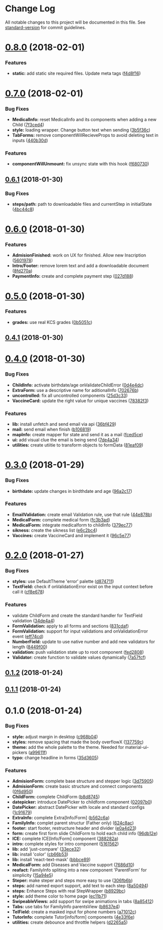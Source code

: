 # Change Log

All notable changes to this project will be documented in this file. See [standard-version](https://github.com/conventional-changelog/standard-version) for commit guidelines.

<a name="0.8.0"></a>
# [0.8.0](https://github.com/taverasmisael/kcs-admision-form/compare/v0.7.0...v0.8.0) (2018-02-01)


### Features

* **static:** add static site required files. Update meta tags ([f4d8f16](https://github.com/taverasmisael/kcs-admision-form/commit/f4d8f16))



<a name="0.7.0"></a>
# [0.7.0](https://github.com/taverasmisael/kcs-admision-form/compare/v0.6.1...v0.7.0) (2018-02-01)


### Bug Fixes

* **MedicalInfo:** reset MedicalInfo and its components when adding a new Child ([7f3ced4](https://github.com/taverasmisael/kcs-admision-form/commit/7f3ced4))
* **style:** loading wrapper. Change button text when sending ([3b5f36c](https://github.com/taverasmisael/kcs-admision-form/commit/3b5f36c))
* **TabForms:** remove componentWillRecieveProps to avoid deleting text in inputs ([440b30d](https://github.com/taverasmisael/kcs-admision-form/commit/440b30d))


### Features

* **componentWillUnmount:** fix unsync state with this hook ([f680730](https://github.com/taverasmisael/kcs-admision-form/commit/f680730))



<a name="0.6.1"></a>
## [0.6.1](https://github.com/taverasmisael/kcs-admision-form/compare/v0.6.0...v0.6.1) (2018-01-30)


### Bug Fixes

* **steps/path:** path to downloadable files and currentStep in initialState ([4bc44c8](https://github.com/taverasmisael/kcs-admision-form/commit/4bc44c8))



<a name="0.6.0"></a>
# [0.6.0](https://github.com/taverasmisael/kcs-admision-form/compare/v0.5.0...v0.6.0) (2018-01-30)


### Features

* **AdmisionFinished:** work on UX for finished. Allow new Inscription ([5601978](https://github.com/taverasmisael/kcs-admision-form/commit/5601978))
* **Intro/Footer:** remove lorem text and add a downloadable document ([8fd270a](https://github.com/taverasmisael/kcs-admision-form/commit/8fd270a))
* **PaymentInfo:** create and complete payment step ([027d188](https://github.com/taverasmisael/kcs-admision-form/commit/027d188))



<a name="0.5.0"></a>
# [0.5.0](https://github.com/taverasmisael/kcs-admision-form/compare/v0.4.1...v0.5.0) (2018-01-30)


### Features

* **grades:** use real KCS grades ([0b5051c](https://github.com/taverasmisael/kcs-admision-form/commit/0b5051c))



<a name="0.4.1"></a>
## [0.4.1](https://github.com/taverasmisael/kcs-admision-form/compare/v0.4.0...v0.4.1) (2018-01-30)



<a name="0.4.0"></a>
# [0.4.0](https://github.com/taverasmisael/kcs-admision-form/compare/v0.3.0...v0.4.0) (2018-01-30)


### Bug Fixes

* **ChildInfo:** activate birthdate/age onValidateChildError ([0d4e4dc](https://github.com/taverasmisael/kcs-admision-form/commit/0d4e4dc))
* **ExtraForm:** use a descriptive name for aditionalInfo ([702676b](https://github.com/taverasmisael/kcs-admision-form/commit/702676b))
* **uncontrolled:** fix all uncontrolled components ([25d3c33](https://github.com/taverasmisael/kcs-admision-form/commit/25d3c33))
* **VaccineCard:** update the right value for unique vaccines ([78382f3](https://github.com/taverasmisael/kcs-admision-form/commit/78382f3))


### Features

* **lib:** install unfetch and send email via api ([36bf429](https://github.com/taverasmisael/kcs-admision-form/commit/36bf429))
* **mail:** send email when finish ([b106819](https://github.com/taverasmisael/kcs-admision-form/commit/b106819))
* **mapInfo:** create mapper for state and send it as a mail ([fced5ce](https://github.com/taverasmisael/kcs-admision-form/commit/fced5ce))
* **ui:** add visual clue the email is being send ([7de4a34](https://github.com/taverasmisael/kcs-admision-form/commit/7de4a34))
* **utilities:** create utiitie to transform objects to formData ([81eaf09](https://github.com/taverasmisael/kcs-admision-form/commit/81eaf09))



<a name="0.3.0"></a>
# [0.3.0](https://github.com/taverasmisael/kcs-admision-form/compare/v0.2.0...v0.3.0) (2018-01-29)


### Bug Fixes

* **birthdate:** update changes in birdthdate and age ([96a2c17](https://github.com/taverasmisael/kcs-admision-form/commit/96a2c17))


### Features

* **EmailValidation:** create email Validation rule, use that rule ([44e878b](https://github.com/taverasmisael/kcs-admision-form/commit/44e878b))
* **MedicalForm:** complete medical form ([fc3b3ad](https://github.com/taverasmisael/kcs-admision-form/commit/fc3b3ad))
* **MedicalForm:** integrate medicalform to childInfo ([379ec77](https://github.com/taverasmisael/kcs-admision-form/commit/379ec77))
* **sikness:** create the sikness list ([e6c2bc4](https://github.com/taverasmisael/kcs-admision-form/commit/e6c2bc4))
* **Vaccines:** create VaccineCard and implement it ([96c5e77](https://github.com/taverasmisael/kcs-admision-form/commit/96c5e77))



<a name="0.2.0"></a>
# [0.2.0](https://github.com/taverasmisael/kcs-admision-form/compare/v0.1.2...v0.2.0) (2018-01-27)


### Bug Fixes

* **styles:** use DefaultTheme 'error' palette ([d874711](https://github.com/taverasmisael/kcs-admision-form/commit/d874711))
* **TextField:** check if onValidationError exist on the input context before call it ([cf8e678](https://github.com/taverasmisael/kcs-admision-form/commit/cf8e678))


### Features

* validate ChildForm and create the standard handler for TextField validation ([34de4a4](https://github.com/taverasmisael/kcs-admision-form/commit/34de4a4))
* **FormValidation:** apply to all forms and sections ([831cdaf](https://github.com/taverasmisael/kcs-admision-form/commit/831cdaf))
* **FormValidation:** support for input validations and onValidationError event ([eff74cd](https://github.com/taverasmisael/kcs-admision-form/commit/eff74cd))
* **NumberField:** update to use native number and add new validators for length ([8449f00](https://github.com/taverasmisael/kcs-admision-form/commit/8449f00))
* **validation:** push validation state up to root component ([fed2808](https://github.com/taverasmisael/kcs-admision-form/commit/fed2808))
* **Validator:** create function to validate values dynamically ([7a57fcf](https://github.com/taverasmisael/kcs-admision-form/commit/7a57fcf))



<a name="0.1.2"></a>
## [0.1.2](https://github.com/taverasmisael/kcs-admision-form/compare/v0.1.1...v0.1.2) (2018-01-24)



<a name="0.1.1"></a>
## [0.1.1](https://github.com/taverasmisael/kcs-admision-form/compare/v0.1.0...v0.1.1) (2018-01-24)



<a name="0.1.0"></a>
# 0.1.0 (2018-01-24)


### Bug Fixes

* **style:** adjust margin in desktop ([c968b04](https://github.com/taverasmisael/kcs-admision-form/commit/c968b04))
* **styles:** remove spacing that made the body overflowX ([137759c](https://github.com/taverasmisael/kcs-admision-form/commit/137759c))
* **theme:** add the whole palette to the theme. Needed for material-ui-pickers ([a99611f](https://github.com/taverasmisael/kcs-admision-form/commit/a99611f))
* **typo:** change headline in forms ([35d3605](https://github.com/taverasmisael/kcs-admision-form/commit/35d3605))


### Features

* **AdmisionForm:** complete base structure and stepper logic ([3d75905](https://github.com/taverasmisael/kcs-admision-form/commit/3d75905))
* **AdmisionForm:** create basic structure and connect components ([0f6d950](https://github.com/taverasmisael/kcs-admision-form/commit/0f6d950))
* **ChildForm:** complete ChildForm ([b8d8745](https://github.com/taverasmisael/kcs-admision-form/commit/b8d8745))
* **datepicker:** introduce DatePicker to childform component ([02097b0](https://github.com/taverasmisael/kcs-admision-form/commit/02097b0))
* **DatePicker:** abstract DatePicker with locale and standard configs ([1c91679](https://github.com/taverasmisael/kcs-admision-form/commit/1c91679))
* **ExtraInfo:** complete Extra[Info/Form] ([b562c6a](https://github.com/taverasmisael/kcs-admision-form/commit/b562c6a))
* **FamilyInfo:** complet parent structur (Father only) ([624c8ac](https://github.com/taverasmisael/kcs-admision-form/commit/624c8ac))
* **footer:** start footer, restructure header and divider ([e0a4d23](https://github.com/taverasmisael/kcs-admision-form/commit/e0a4d23))
* **form:** create first form slide ChildForm to hold each child info ([96db12e](https://github.com/taverasmisael/kcs-admision-form/commit/96db12e))
* **ICE:** complete ICE[Info/Form] component ([388282a](https://github.com/taverasmisael/kcs-admision-form/commit/388282a))
* **intro:** complete styles for intro component ([5161562](https://github.com/taverasmisael/kcs-admision-form/commit/5161562))
* **lib:** add 'just-compare' ([33ece32](https://github.com/taverasmisael/kcs-admision-form/commit/33ece32))
* **lib:** install 'color' ([cb66b53](https://github.com/taverasmisael/kcs-admision-form/commit/cb66b53))
* **lib:** install 'react-text-mask' ([bbbce89](https://github.com/taverasmisael/kcs-admision-form/commit/bbbce89))
* **MedicalForm:** add Diseases and Vaccine support ([7686d10](https://github.com/taverasmisael/kcs-admision-form/commit/7686d10))
* **reafact:** FamilyInfo spliting into a new component 'ParentForm' for simplicity ([15a94e5](https://github.com/taverasmisael/kcs-admision-form/commit/15a94e5))
* **Steper:** make steper and steps more easy to use ([306fb6b](https://github.com/taverasmisael/kcs-admision-form/commit/306fb6b))
* **steps:** add named export support, add text to each step ([8a50494](https://github.com/taverasmisael/kcs-admision-form/commit/8a50494))
* **steps:** Enhance Steps with real StepWrapper ([b8929bc](https://github.com/taverasmisael/kcs-admision-form/commit/b8929bc))
* **style:** add theme color to home page ([ec11b71](https://github.com/taverasmisael/kcs-admision-form/commit/ec11b71))
* **SwipeableViews:** add support for swipe animations in tabs ([8a85412](https://github.com/taverasmisael/kcs-admision-form/commit/8a85412))
* **Tabs:** use tabs for FamilyInfo parentsView ([b8637e4](https://github.com/taverasmisael/kcs-admision-form/commit/b8637e4))
* **TelField:** create a masked input for phone numbers ([a71012c](https://github.com/taverasmisael/kcs-admision-form/commit/a71012c))
* **TutorInfo:** complete Tutor[info/form] components ([4e33f6e](https://github.com/taverasmisael/kcs-admision-form/commit/4e33f6e))
* **utilities:** create debounce and throttle helpers ([d2265a5](https://github.com/taverasmisael/kcs-admision-form/commit/d2265a5))
